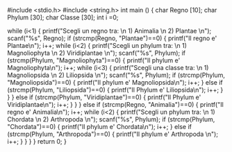 #include <stdio.h>
#include <string.h>
int main ()
{
char Regno [10];
char Phylum [30];
char Classe [30];
int i =0;

while (i<1)
    {
        printf("Scegli un regno tra: \n 1) Animalia \n 2) Plantae \n");
        scanf("%s", Regno);
        if (strcmp(Regno, "Plantae")==0)
        {
        printf("Il regno e' Plantae\n");
        i++;
        while (i<2)
            {
            printf("Scegli un phylum tra: \n 1) Magnoliophyta \n 2) Viridiplantae \n");
            scanf("%s", Phylum);
            if (strcmp(Phylum, "Magnoliophyta")==0)
            {
            printf("Il phylum e' Magnoliophyta\n");
            i++;
            while (i<3)
                {
                printf("Scegli una classe tra: \n 1) Magnoliopsida \n 2) Liliopsida \n");
                scanf("%s", Phylum);
                if (strcmp(Phylum, "Magnoliopsida")==0)
                {
                printf("Il phylum e' Magnoliopsida\n");
                i++;
                }
                else if (strcmp(Phylum, "Liliopsida")==0)
                {
                printf("Il Phylum e' Liliopsida\n");
                i++;
                }
                }
            }
            else if (strcmp(Phylum, "Viridiplantae")==0)
            {
            printf("Il Phylum e' Viridiplantae\n");
            i++;
            }
            }
        }
        else if (strcmp(Regno, "Animalia")==0)
        {
        printf("Il regno e' Animalia\n");
        i++;
        while (i<2)
            {
            printf("Scegli un phylum tra: \n 1) Chordata \n 2) Arthropoda \n");
            scanf("%s", Phylum);
            if (strcmp(Phylum, "Chordata")==0)
            {
            printf("Il phylum e' Chordata\n");
            i++;
            }
            else if (strcmp(Phylum, "Arthropoda")==0)
            {
            printf("Il phylum e' Arthropoda \n");
            i++;
            }
            }
        }
    }
return 0;
}
